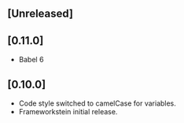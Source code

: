 
## [Unreleased]


## [0.11.0]
 - Babel 6

## [0.10.0]
 - Code style switched to camelCase for variables.
 - Frameworkstein initial release.
 
